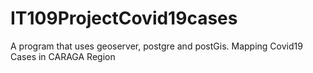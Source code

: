 # IT109ProjectCovid19cases
A program that uses geoserver, postgre and postGis. Mapping Covid19 Cases in CARAGA Region

